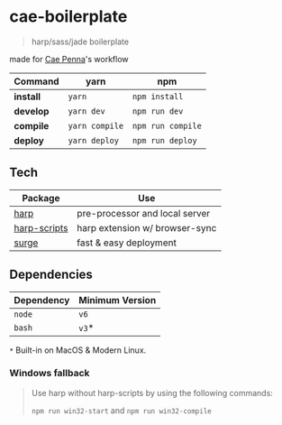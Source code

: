 # cae-boilerplate
> harp/sass/jade boilerplate

made for [Cae Penna](https://github.com/caepenna/)'s workflow

| Command     | yarn              | npm              |
| ----------- | ----------------- | ---------------- |
| **install** | `yarn`            | `npm install`    |
| **develop** | `yarn dev`        | `npm run dev`    |
| **compile** | `yarn compile`    | `npm run compile`|
| **deploy**  | `yarn deploy`     | `npm run deploy` |


## Tech

| Package                                                     | Use                            |
| ----------------------------------------------------------- | ------------------------------ |
| [harp](http://harpjs.com)                                   | pre-processor and local server |
| [harp-scripts](http://github.com/leonardodino/harp-scripts) | harp extension w/ browser-sync |
| [surge](http://surge.sh)                                    | fast & easy deployment         |


## Dependencies
| Dependency | Minimum Version |
| ---------- | --------------- |
| `node`     | `v6`            |
| `bash`     | `v3`*           |

`*` Built-in on MacOS & Modern Linux.

### Windows fallback
> Use harp without harp-scripts by using the following commands:
>
> `npm run win32-start` and `npm run win32-compile`
